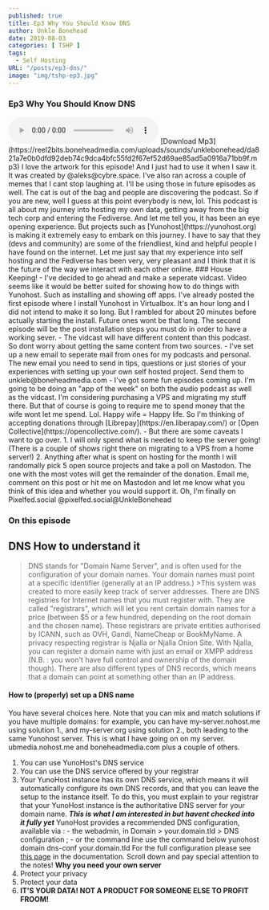 ```yaml
---
published: true
title: Ep3 Why You Should Know DNS
author: Unkle Bonehead
date: 2019-08-03
categories: [ TSHP ]
tags: 
  - Self Hosting
URL: "/posts/ep3-dns/"
image: "img/tshp-ep3.jpg"
---
```

### Ep3 Why You Should Know DNS
 
 <audio controls>
    <source src="https://reel2bits.boneheadmedia.com/uploads/sounds/unklebonehead/da821a7e0b0dfd92deb74c9dca4bfc55fd2f67ef52d69ae85ad5a0916a71bb9f.mp3">
    </audio>
 [Download Mp3](https://reel2bits.boneheadmedia.com/uploads/sounds/unklebonehead/da821a7e0b0dfd92deb74c9dca4bfc55fd2f67ef52d69ae85ad5a0916a71bb9f.mp3) 
I love the artwork for this episode! And I just had to use it when I saw it. It was created by @aleks@cybre.space. I've also ran across a couple of memes that I cant stop laughing at. I'll be using those in future episodes as well. 
The cat is out of the bag and people are discovering the podcast. So if you are new, well I guess at this point everybody is new, lol. This podcast is all about my journey into hosting my own data, getting away from the big tech corp and entering the Fediverse. And let me tell you, it has been an eye opening experience. But projects such as [Yunohost](https://yunohost.org) is making it extremely easy to embark on this journey. I have to say that they (devs and community) are some of the friendliest, kind and helpful people I have found on the internet. Let me just say that my experience into self hosting and the Fediverse has been very, very pleasant and I think that it is the future of the way we interact with each other online. 
### House Keeping!
- I've decided to go ahead and make a seperate vidcast. Video seems like it would be better suited for showing how to do things with Yunohost. Such as installing and showing off apps. I've already posted the first episode where I install Yunohost in Virtualbox. It's an hour long and I did not intend to make it so long. But I rambled for about 20 minutes before actually starting the install. Future ones wont be that long. The second episode will be the post installation steps you must do in order to have a working sever. 
- The vidcast will have different content than this podcast. So dont worry about getting the same content from two sources. - I've set up a new email to seperate mail from ones for my podcasts and personal. The new email you need to send in tips, questions or just stories of your experiences with setting up your own self hosted project. Send them to unkleb@boneheadmedia.com 
- I've got some fun episodes coming up. I'm going to be doing an "app of the week" on both the audio podcast as well as the vidcast. I'm considering purchasing a VPS and migrating my stuff there. But that of course is going to require me to spend money that the wife wont let me spend. Lol. Happy wife = Happy life. So I'm thinking of accepting donations through [Librepay](https://en.liberapay.com/) or [Open Collective](https://opencollective.com/). 
- But there are some caveats I want to go over. 
1. I will only spend what is needed to keep the server going! (There is a couple of shows right there on migrating to a VPS from a home server!) 
2. Anything after what is spent on hosting for the month I will randomally pick 5 open source projects and take a poll on Mastodon. The one with the most votes will get the remainder of the donation. Email me, comment on this post or hit me on Mastodon and let me know what you think of this idea and whether you would support it. Oh, I'm finally on Pixelfed.social @pixelfed.social@UnkleBonehead 

### On this episode 

## DNS How to understand it 
>DNS stands for "Domain Name Server", and is often used for the configuration of your domain names. Your domain names must point at a specific identifier (generally at an IP address.) >This system was created to more easily keep track of server addresses. There are DNS registries for Internet names that you must register with. They are called "registrars", which will let you rent certain domain names for a price (between $5 or a few hundred, depending on the root domain and the chosen name). These registrars are private entities authorised by ICANN, such as OVH, Gandi, NameCheap or BookMyName. A privacy respecting registrar is Njalla or Njalla Onion Site. With Njalla, you can register a domain name with just an email or XMPP address (N.B. : you won't have full control and ownership of the domain though). There are also different types of DNS records, which means that a domain can point at something other than an IP address.
 #### How to (properly) set up a DNS name
 You have several choices here. Note that you can mix and match solutions if you have multiple domains: for example, you can have my-server.nohost.me using solution 1., and my-server.org using solution 2., both leading to the same Yunohost server. This is what I have going on on my server. ubmedia.nohost.me and boneheadmedia.com plus a couple of others. 
 1. You can use YunoHost's DNS service 
 2. You can use the DNS service offered by your registrar 
 3. Your YunoHost instance has its own DNS service, which means it will automatically configure its own DNS records, and that you can leave the setup to the instance itself. To do this, you must explain to your registrar that your YunoHost instance is the authoritative DNS server for your domain name. ***This is what I am interested in but havent checked into it fully yet*** 
YunoHost provides a recommended DNS configuration, available via : - the webadmin, in Domain > your.domain.tld > DNS configuration ; - or the command line use the command below yunohost domain dns-conf your.domain.tld For the full configuration please see [this page](https://yunohost.org/#/dns_config) in the documentation. Scroll down and pay special attention to the notes! 
**Why you need your own server** 
1. Protect your privacy 
2. Protect your data 
3. **IT'S YOUR DATA! NOT A PRODUCT FOR SOMEONE ELSE TO PROFIT FROOM!** 

